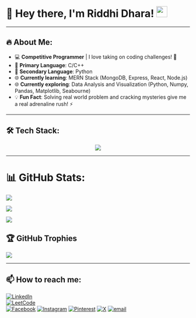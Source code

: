 # 👋 Hey there, I'm Riddhi Dhara! <img src="https://media.giphy.com/media/hvRJCLFzcasrR4ia7z/giphy.gif" width="30px">

---

## 🔥 About Me:
- 💻 **Competitive Programmer** | I love taking on coding challenges! 🎯
- 🌱 **Primary Language**: C/C++  
- 🐍 **Secondary Language**: Python  
- 🌐 **Currently learning**: MERN Stack (MongoDB, Express, React, Node.js)
- 🌐 **Currently exploring**: Data Analysis and Visualization (Python, Numpy, Pandas, Matplotlib, Seabourne) 
- 💡 **Fun Fact**: Solving real world problem and cracking mysteries give me a real adrenaline rush! ⚡

---

## 🛠️ Tech Stack:
<div align="center">
  <img src="https://skillicons.dev/icons?i=c,cpp,java,python,html,css,javascript,nodejs,expressjs,mongodb,mysql,git,vscode,postman" />
</div>

---

# 📊 GitHub Stats:
![](https://github-readme-stats.vercel.app/api?username=RiddhiDhara&theme=dark&hide_border=false&include_all_commits=true&count_private=true)<br/>

![](https://github-readme-streak-stats.herokuapp.com/?user=RiddhiDhara&theme=dark&hide_border=false)<br/>

![](https://github-readme-stats.vercel.app/api/top-langs/?username=RiddhiDhara&theme=dark&hide_border=false&include_all_commits=true&count_private=true&layout=compact)

## 🏆 GitHub Trophies
![](https://github-profile-trophy.vercel.app/?username=RiddhiDhara&theme=radical&no-frame=false&no-bg=true&margin-w=4)

---
## 📫 How to reach me:
[![LinkedIn](https://img.shields.io/badge/LinkedIn-%230077B5.svg?style=for-the-badge&logo=linkedin&logoColor=white)](https://www.linkedin.com/in/riddhi-dhara-2003rd/)  
[![LeetCode](https://img.shields.io/badge/LeetCode-%23FFA116.svg?style=for-the-badge&logo=leetcode&logoColor=black)](https://leetcode.com/u/Riddhi_Dhara/)    
[![Facebook](https://img.shields.io/badge/Facebook-%231877F2.svg?style=for-the-badge&logo=Facebook&logoColor=white)](https://facebook.com/https://www.facebook.com/riddhi.dhara.73) 
[![Instagram](https://img.shields.io/badge/Instagram-%23E4405F.svg?style=for-the-badge&logo=Instagram&logoColor=white)](https://instagram.com/https://www.instagram.com/riddhidhara/) 
[![Pinterest](https://img.shields.io/badge/Pinterest-%23E60023.svg?style=for-the-badge&logo=Pinterest&logoColor=white)](https://pinterest.com/https://in.pinterest.com/riddhidhara2003/) 
[![X](https://img.shields.io/badge/X-black.svg?style=for-the-badge&logo=X&logoColor=white)](https://x.com/https://x.com/riddhidhara2003) 
[![email](https://img.shields.io/badge/Email-D14836?style=for-the-badge&logo=gmail&logoColor=white)](mailto:riddhidhara2003@gmail.com)



